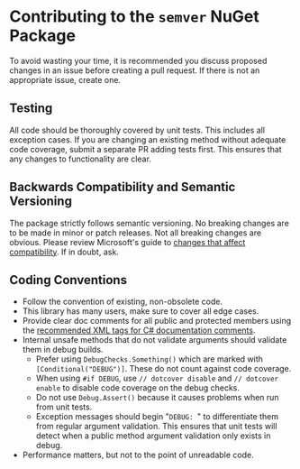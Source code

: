 # Contributing to the `semver` NuGet Package

To avoid wasting your time, it is recommended you discuss proposed changes in an issue before
creating a pull request. If there is not an appropriate issue, create one.

## Testing

All code should be thoroughly covered by unit tests. This includes all exception cases. If you are
changing an existing method without adequate code coverage, submit a separate PR adding tests first.
This ensures that any changes to functionality are clear.

## Backwards Compatibility and Semantic Versioning

The package strictly follows semantic versioning. No breaking changes are to be made in minor or
patch releases. Not all breaking changes are obvious. Please review Microsoft's guide to [changes
that affect compatibility](https://docs.microsoft.com/en-us/dotnet/core/compatibility/). If in
doubt, ask.

## Coding Conventions

* Follow the convention of existing, non-obsolete code.
* This library has many users, make sure to cover all edge cases.
* Provide clear doc comments for all public and protected members using the [recommended XML tags
  for C# documentation
  comments](https://docs.microsoft.com/en-us/dotnet/csharp/language-reference/xmldoc/recommended-tags).
* Internal unsafe methods that do not validate arguments should validate them in debug builds.
  * Prefer using `DebugChecks.Something()` which are marked with `[Conditional("DEBUG")]`. These do
    not count against code coverage.
  * When using `#if DEBUG`, use `// dotcover disable` and `// dotcover enable` to disable code
    coverage on the debug checks.
  * Do not use `Debug.Assert()` because it causes problems when run from unit tests.
  * Exception messages should begin "`DEBUG: `" to differentiate them from regular argument
    validation. This ensures that unit tests will detect when a public method argument validation
    only exists in debug.
* Performance matters, but not to the point of unreadable code.
